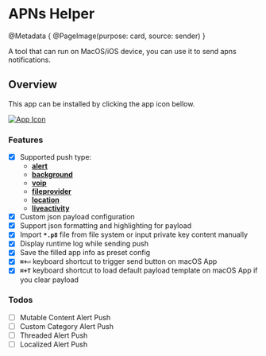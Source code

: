 # APNs Helper

@Metadata {
    @PageImage(purpose: card, source: sender)
}

A tool that can run on MacOS/iOS device, you can use it to send apns notifications.

## Overview

This app can be installed by clicking the app icon bellow.

[![App Icon](sender)](https://apps.apple.com/cn/app/apns-helper/id6443608175)

### Features

- [x] Supported push type: 
    - **[alert][alert push]**
    - **[background][background push]**
    - **[voip][voip push]**
    - **[fileprovider][file provider push]**
    - **[location][location push]**
    - **[liveactivity][liveactivity push]**
- [x] Custom json payload configuration
- [x] Support json formatting and highlighting for payload 
- [x] Import **`*.p8`** file from file system or input private key content manually 
- [x] Display runtime log while sending push
- [x] Save the filled app info as preset config
- [x] **`⌘+⏎`** keyboard shortcut to trigger send button on macOS App
- [x] **`⌘+T`** keyboard shortcut to load default payload template on macOS App if you clear payload

### Todos

- [ ] Mutable Content Alert Push
- [ ] Custom Category Alert Push
- [ ] Threaded Alert Push
- [ ] Localized Alert Push

[alert push]: <https://developer.apple.com/documentation/usernotifications/setting_up_a_remote_notification_server/generating_a_remote_notification>
[background push]: <https://developer.apple.com/documentation/usernotifications/setting_up_a_remote_notification_server/pushing_background_updates_to_your_app>
[voip push]: <https://developer.apple.com/documentation/pushkit/supporting_pushkit_notifications_in_your_app>
[file provider push]: <https://developer.apple.com/documentation/fileprovider/nonreplicated_file_provider_extension/content_and_change_tracking/tracking_your_file_provider_s_changes/using_push_notifications_to_signal_changes>
[location push]: <https://developer.apple.com/documentation/corelocation/creating_a_location_push_service_extension/>
[liveactivity push]: <https://developer.apple.com/documentation/activitykit/updating-and-ending-your-live-activity-with-activitykit-push-notifications> 
